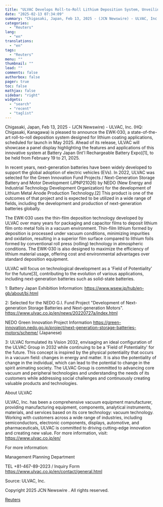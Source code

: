 ```yaml
---
title: "ULVAC Develops Roll-to-Roll Lithium Deposition System, Unveiling at Battery Japan"
date: "2025-02-13 07:34:09"
summary: "Chigasaki, Japan, Feb 13, 2025 - (JCN Newswire) - ULVAC, Inc. (HQ: Chigasaki, Kanagawa) is pleased to announce the EWK-030, a state-of-the-art roll-to-roll deposition system designed for lithium coating applications, scheduled for launch in May 2025. Ahead of its release, ULVAC will showcase a panel display highlighting the features and..."
categories:
  - "Reuters"
lang:
  - "en"
translations:
  - "en"
tags:
  - "Reuters"
menu: ""
thumbnail: ""
lead: ""
comments: false
authorbox: false
pager: true
toc: false
mathjax: false
sidebar: "right"
widgets:
  - "search"
  - "recent"
  - "taglist"
---
```


Chigasaki, Japan, Feb 13, 2025 - (JCN Newswire) - ULVAC, Inc. (HQ: Chigasaki, Kanagawa) is pleased to announce the EWK-030, a state-of-the-art roll-to-roll deposition system designed for lithium coating applications, scheduled for launch in May 2025. Ahead of its release, ULVAC will showcase a panel display highlighting the features and applications of this innovative system at Battery Japan (Int'l Rechargeable Battery Expo)[1], to be held from February 19 to 21, 2025.

In recent years, next-generation batteries have been widely developed to support the global adoption of electric vehicles (EVs). In 2022, ULVAC was selected for the Green Innovation Fund Projects / Next-Generation Storage Battery and Motor Development (JPNP21026) by NEDO (New Energy and Industrial Technology Development Organization) for the development of Lithium Metal Anode Production Technology.[2] This product is one of the outcomes of that project and is expected to be utilized in a wide range of fields, including the development and production of next-generation batteries globally.

The EWK-030 uses the thin-film deposition technology developed by ULVAC over many years for packaging and capacitor films to deposit lithium film onto metal foils in a vacuum environment. Thin-film lithium formed by deposition is processed under vacuum conditions, minimizing impurities and oxidation, resulting in a superior film surface compared to lithium foils formed by conventional roll press (rolling) technology in atmospheric conditions. The EWK-030 is also designed to maximize the efficiency of lithium material usage, offering cost and environmental advantages over standard deposition equipment.

ULVAC will focus on technological development as a 'Field of Potentiality' for the future[3], contributing to the evolution of various applications, including next-generation batteries such as solid-state batteries.

1: Battery Japan Exhibition Information: https://www.wsew.jp/hub/en-gb/about/bj.html

2: Selected for the NEDO G.I. Fund Project "Development of Next-generation Storage Batteries and Next-generation Motors". https://www.ulvac.co.jp/en/news/20220727a/index.html

NEDO Green Innovation Project Information https://green-innovation.nedo.go.jp/project/next-generation-storage-batteries-motors/scheme/ (Japanese)

3: ULVAC formulated its Vision 2032, envisaging an ideal configuration of the ULVAC Group in 2032 while continuing to be a 'Field of Potentiality' for the future. This concept is inspired by the physical potentiality that occurs in a vacuum field: changes in energy and matter. It is also the potentiality of change in the individual, which can lead to the potential to change in the spirit animating society. The ULVAC Group is committed to advancing core vacuum and peripheral technologies and understanding the needs of its customers while addressing social challenges and continuously creating valuable products and technologies.

About ULVAC

ULVAC, Inc. has been a comprehensive vacuum equipment manufacturer, providing manufacturing equipment, components, analytical instruments, materials, and services based on its core technology: vacuum technology. Working with customers across a wide range of industries, including semiconductors, electronic components, displays, automotive, and pharmaceuticals, ULVAC is committed to driving cutting-edge innovation and creating new value. For more information, visit: https://www.ulvac.co.jp/en/

For more information:

Management Planning Department

TEL +81-467-89-2023 / Inquiry Form https://www.ulvac.co.jp/en/contact/general.html

Source: ULVAC, Inc.

Copyright 2025 JCN Newswire . All rights reserved.

[Reuters](https://www.tradingview.com/news/reuters.com,2025-02-12:newsml_JCN95891a:0-ulvac-develops-roll-to-roll-lithium-deposition-system-unveiling-at-battery-japan/)
